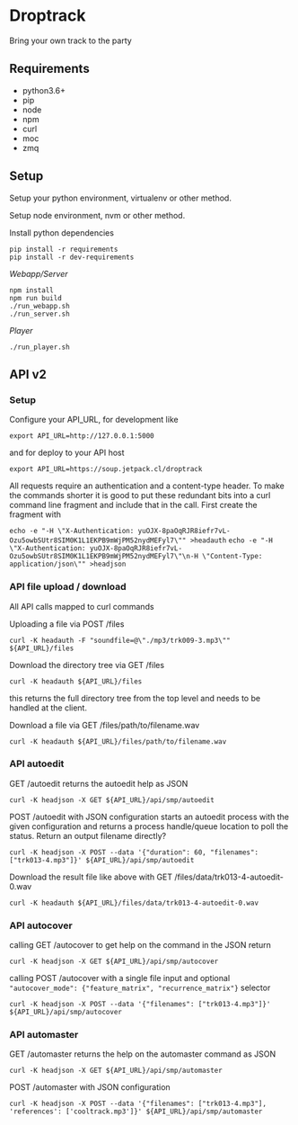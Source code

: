 # Droptrack

Bring your own track to the party


## Requirements

- python3.6+
- pip
- node
- npm
- curl
- moc
- zmq


## Setup

Setup your python environment, virtualenv or other method.

Setup node environment, nvm or other method.

Install python dependencies

    pip install -r requirements
    pip install -r dev-requirements


*Webapp/Server*

    npm install
    npm run build
    ./run_webapp.sh
    ./run_server.sh

*Player*

    ./run_player.sh


## API v2

### Setup

Configure your API_URL, for development like

`export API_URL=http://127.0.0.1:5000`

and for deploy to your API host

`export API_URL=https://soup.jetpack.cl/droptrack`

All requests require an authentication and a content-type header. To
make the commands shorter it is good to put these redundant bits into
a curl command line fragment and include that in the call. First
create the fragment with

`echo -e "-H \"X-Authentication: yuOJX-8paOqRJR8iefr7vL-Ozu5owbSUtr8SIM0K1L1EKPB9mWjPM52nydMEFyl7\"" >headauth`
`echo -e "-H \"X-Authentication: yuOJX-8paOqRJR8iefr7vL-Ozu5owbSUtr8SIM0K1L1EKPB9mWjPM52nydMEFyl7\"\n-H \"Content-Type: application/json\"" >headjson`

### API file upload / download

All API calls mapped to curl commands

Uploading a file via POST /files

`curl -K headauth -F "soundfile=@\"./mp3/trk009-3.mp3\"" ${API_URL}/files`

Download the directory tree via GET /files

`curl -K headauth ${API_URL}/files`

this returns the full directory tree from the top level and needs to be handled at the client.

Download a file via GET /files/path/to/filename.wav

`curl -K headauth ${API_URL}/files/path/to/filename.wav`

### API autoedit

GET /autoedit returns the autoedit help as JSON

`curl -K headjson -X GET ${API_URL}/api/smp/autoedit`

POST /autoedit with JSON configuration starts an autoedit process with
the given configuration and returns a process handle/queue location to
poll the status. Return an output filename directly?

`curl -K headjson -X POST --data '{"duration": 60, "filenames": ["trk013-4.mp3"]}' ${API_URL}/api/smp/autoedit`

Download the result file like above with GET /files/data/trk013-4-autoedit-0.wav

`curl -K headauth ${API_URL}/files/data/trk013-4-autoedit-0.wav`

### API autocover

calling GET /autocover to get help on the command in the JSON return

`curl -K headjson -X GET ${API_URL}/api/smp/autocover`

calling POST /autocover with a single file input and optional `"autocover_mode": {"feature_matrix", "recurrence_matrix"}` selector

`curl -K headjson -X POST --data '{"filenames": ["trk013-4.mp3"]}' ${API_URL}/api/smp/autocover`

### API automaster

GET /automaster returns the help on the automaster command as JSON

`curl -K headjson -X GET ${API_URL}/api/smp/automaster`

POST /automaster with JSON configuration

`curl -K headjson -X POST --data '{"filenames": ["trk013-4.mp3"], 'references': ['cooltrack.mp3']}' ${API_URL}/api/smp/automaster`

